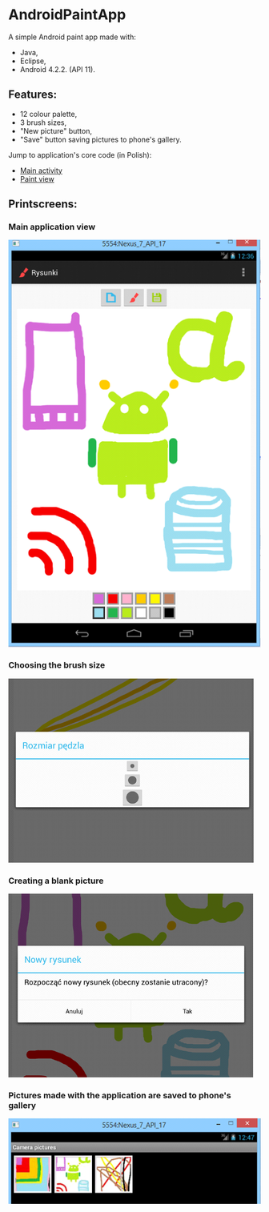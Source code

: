 # AndroidPaintApp
A simple Android paint app made with:
- Java, 
- Eclipse, 
- Android 4.2.2. (API 11).

## Features:
- 12 colour palette,
- 3 brush sizes,
- "New picture" button,
- "Save" button saving pictures to phone's gallery.

Jump to application's core code (in Polish): 
- [Main activity](https://github.com/marta-krzyk-dev/AndroidPaintApp/blob/master/src/pl/rysunki/GlownaAktywnosc.java)
- [Paint view](https://github.com/marta-krzyk-dev/AndroidPaintApp/blob/master/src/pl/rysunki/WidokRysowanie.java)

## Printscreens:
### Main application view
![alt tag](https://github.com/marta-krzyk-dev/AndroidPaintApp/blob/master/Printscreens/PaintAppPrintScreen.png?raw=true)

### Choosing the brush size
![alt tag](https://github.com/marta-krzyk-dev/AndroidPaintApp/blob/master/Printscreens/PaintApp_AdjustBrushSize.png?raw=true)

### Creating a blank picture
![alt tag](https://github.com/marta-krzyk-dev/AndroidPaintApp/blob/master/Printscreens/PaintApp_NewPicture.png?raw=true)

### Pictures made with the application are saved to phone's gallery
![alt tag](https://github.com/marta-krzyk-dev/AndroidPaintApp/blob/master/Printscreens/PaintAppGallery.png?raw=true)
